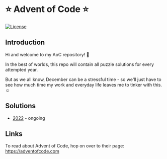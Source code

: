 # ⭐ Advent of Code ⭐
[![License](https://img.shields.io/badge/license-MIT-informational)](LICENSE.MIT)

## Introduction

Hi and welcome to my AoC repository! 🎄

In the best of worlds, this repo will contain all puzzle solutions for every attempted year. 

But as we all know, December can be a stressful time - so we'll just have to see how much time my work and everyday life leaves me to tinker with this. ☺️

## Solutions
* [2022](./2022) - ongoing

## Links
To read about Advent of Code, hop on over to their page: https://adventofcode.com